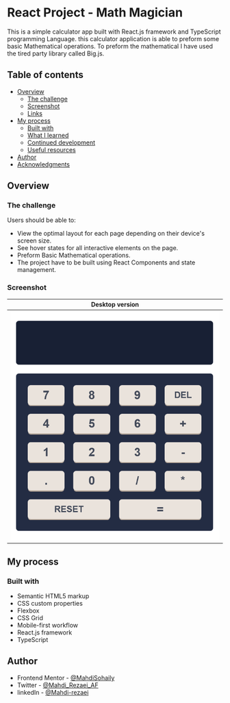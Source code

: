 # React Project - Math Magician

This is a simple calculator app built with React.js framework and TypeScript programming Language. this calculator application is able to preform some basic Mathematical operations. To preform the mathematical I have used the tired party library called Big.js.

## Table of contents

- [Overview](#overview)
  - [The challenge](#the-challenge)
  - [Screenshot](#screenshot)
  - [Links](#links)
- [My process](#my-process)
  - [Built with](#built-with)
  - [What I learned](#what-i-learned)
  - [Continued development](#continued-development)
  - [Useful resources](#useful-resources)
- [Author](#author)
- [Acknowledgments](#acknowledgments)

## Overview

### The challenge

Users should be able to:

- View the optimal layout for each page depending on their device's screen size.
- See hover states for all interactive elements on the page.
- Preform Basic Mathematical operations.
- The project have to be built using React Components and state management.

### Screenshot

| Desktop version                              |
| -------------------------------------------- |
| ![Solution Screenshot](./design/desktop.png) |

## My process

### Built with

- Semantic HTML5 markup
- CSS custom properties
- Flexbox
- CSS Grid
- Mobile-first workflow
- React.js framework
- TypeScript

## Author

- Frontend Mentor - [@MahdiSohaily](https://www.frontendmentor.io/profile/MahdiSohaily)
- Twitter - [@Mahdi_Rezaei_AF](https://twitter.com/Mahdi_Rezaei_AF)
- linkedIn - [@Mahdi-rezaei](https://www.linkedin.com/in/mahdi-rezaei-74705713b)
